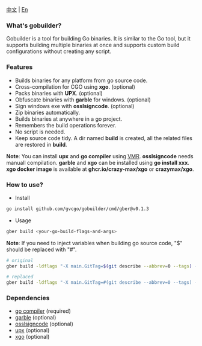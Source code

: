 [中文](https://github.com/gvcgo/gobuilder/blob/main/docs/README_CN.md) | [En](https://github.com/gvcgo/gobuilder)
### What's gobuilder?

Gobuilder is a tool for building Go binaries. It is similar to the Go tool, but it supports building multiple binaries at once and supports custom build configurations without creating any script.

### Features

- Builds binaries for any platform from go source code.
- Cross-compilation for CGO using **xgo**. (optional)
- Packs binaries with **UPX**. (optional)
- Obfuscate binaries with **garble** for windows. (optional)
- Sign windows exe with **osslsigncode**. (optional)
- Zip binaries automatically.
- Builds binaries at anywhere in a go project.
- Remembers the build operations forever.
- No script is needed.
- Keep source code tidy. A dir named **build** is created, all the related files are restored in **build**. 

**Note**: You can install **upx** and **go compiler** using [VMR](https://github.com/gvcgo/version-manager). **osslsigncode** needs manuall compilation. **garble** and **xgo** can be installed using **go install xxx**.
**xgo docker image** is available at **ghcr.io/crazy-max/xgo** or **crazymax/xgo**.


### How to use?

- Install

```bash
go install github.com/gvcgo/gobuilder/cmd/gber@v0.1.3
```

- Usage

```bash
gber build <your-go-build-flags-and-args>
```

**Note**: If you need to inject variables when building go source code, "$" should be replaced with "#".
```bash
# original
gber build -ldflags "-X main.GitTag=$(git describe --abbrev=0 --tags) -X main.GitHash=$(git show -s --format=%H)  -s -w" ./cmd/vmr/

# replaced
gber build -ldflags "-X main.GitTag=#(git describe --abbrev=0 --tags) -X main.GitHash=#(git show -s --format=%H)  -s -w" ./cmd/vmr
```

### Dependencies

- [go compiler](https://go.dev/dl/) (required)
- [garble](https://github.com/burrowers/garble) (optional)
- [osslsigncode](https://github.com/mtrojnar/osslsigncode) (optional)
- [upx](https://github.com/upx/upx) (optional)
- [xgo](https://github.com/crazy-max/xgo) (optional)
